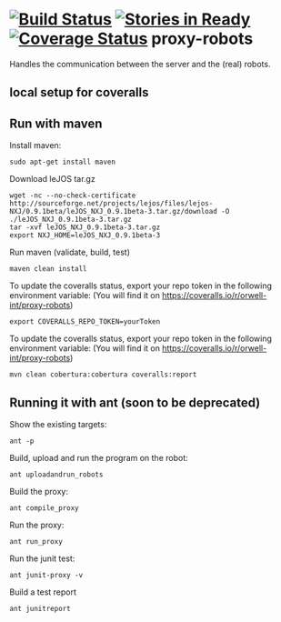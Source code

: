 [![Build Status](https://travis-ci.org/orwell-int/proxy-robots.svg?branch=master)](https://travis-ci.org/orwell-int/proxy-robots) [![Stories in Ready](https://badge.waffle.io/orwell-int/proxy-robots.png?label=ready&title=Ready)](https://waffle.io/orwell-int/proxy-robots) [![Coverage Status](https://img.shields.io/coveralls/orwell-int/proxy-robots.svg)](https://coveralls.io/r/orwell-int/proxy-robots)
proxy-robots
============

Handles the communication between the server and the (real) robots.

local setup for coveralls
-------------------------
Run with maven
--------------
Install maven:
```
sudo apt-get install maven
```

Download leJOS tar.gz
```
wget -nc --no-check-certificate http://sourceforge.net/projects/lejos/files/lejos-NXJ/0.9.1beta/leJOS_NXJ_0.9.1beta-3.tar.gz/download -O ./leJOS_NXJ_0.9.1beta-3.tar.gz
tar -xvf leJOS_NXJ_0.9.1beta-3.tar.gz
export NXJ_HOME=leJOS_NXJ_0.9.1beta-3
```

Run maven (validate, build, test)
```
maven clean install
```

To update the coveralls status, export your repo token in the following environment variable:
(You will find it on https://coveralls.io/r/orwell-int/proxy-robots)
```
export COVERALLS_REPO_TOKEN=yourToken
```

To update the coveralls status, export your repo token in the following environment variable:
(You will find it on https://coveralls.io/r/orwell-int/proxy-robots)
```
mvn clean cobertura:cobertura coveralls:report
```

Running it with ant (soon to be deprecated)
-------------------------------------------

Show the existing targets:
```
ant -p
```

Build, upload and run the program on the robot:
```
ant uploadandrun_robots
```

Build the proxy:
```
ant compile_proxy
```

Run the proxy:
```
ant run_proxy 
```

Run the junit test:
```
ant junit-proxy -v
```

Build a test report
```
ant junitreport 
```
